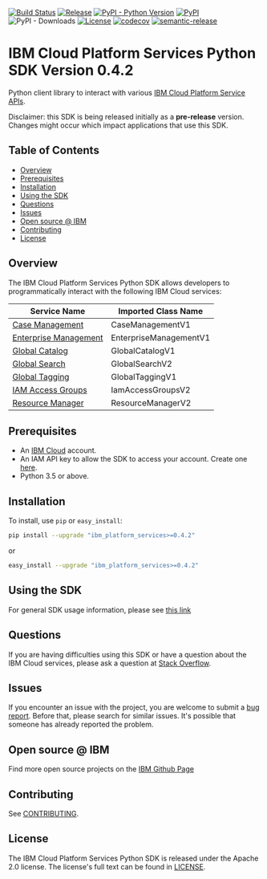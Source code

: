 [![Build Status](https://travis-ci.com/IBM/platform-services-python-sdk.svg?branch=master)](https://travis-ci.com/IBM/platform-services-python-sdk)
[![Release](https://img.shields.io/github/v/release/IBM/platform-services-python-sdk)](https://github.com/IBM/platform-services-python-sdk/releases/latest)
[![PyPI - Python Version](https://img.shields.io/pypi/pyversions/ibm-platform-services)](https://pypi.org/project/ibm-platform-services/)
[![PyPI](https://img.shields.io/pypi/v/ibm-platform-services)](https://pypi.org/project/ibm-platform-services/)
![PyPI - Downloads](https://img.shields.io/pypi/dm/ibm-platform-services)
[![License](https://img.shields.io/badge/License-Apache%202.0-blue.svg)](https://opensource.org/licenses/Apache-2.0)
[![codecov](https://codecov.io/gh/IBM/platform-services-python-sdk/branch/master/graph/badge.svg)](https://codecov.io/gh/IBM/platform-services-python-sdk)
[![semantic-release](https://img.shields.io/badge/%20%20%F0%9F%93%A6%F0%9F%9A%80-semantic--release-e10079.svg)](https://github.com/semantic-release/semantic-release)

# IBM Cloud Platform Services Python SDK Version 0.4.2

Python client library to interact with various 
[IBM Cloud Platform Service APIs](https://cloud.ibm.com/docs?tab=api-docs&category=platform_services).

Disclaimer: this SDK is being released initially as a **pre-release** version.
Changes might occur which impact applications that use this SDK.

## Table of Contents

<!--
  The TOC below is generated using the `markdown-toc` node package.

      https://github.com/jonschlinkert/markdown-toc

  You should regenerate the TOC after making changes to this file.

      npx markdown-toc -i README.md
  -->

<!-- toc -->

- [Overview](#overview)
- [Prerequisites](#prerequisites)
- [Installation](#installation)
- [Using the SDK](#using-the-sdk)
- [Questions](#questions)
- [Issues](#issues)
- [Open source @ IBM](#open-source--ibm)
- [Contributing](#contributing)
- [License](#license)

<!-- tocstop -->

## Overview

The IBM Cloud Platform Services Python SDK allows developers to programmatically interact with the following 
IBM Cloud services:

Service Name | Imported Class Name
--- | --- 
[Case Management](https://cloud.ibm.com/apidocs/case-management) | CaseManagementV1
[Enterprise Management](https://cloud.ibm.com/apidocs/enterprise-apis/enterprise) | EnterpriseManagementV1
[Global Catalog](https://cloud.ibm.com/apidocs/resource-catalog/global-catalog) | GlobalCatalogV1
[Global Search](https://cloud.ibm.com/apidocs/search) | GlobalSearchV2
[Global Tagging](https://cloud.ibm.com/apidocs/tagging) | GlobalTaggingV1
[IAM Access Groups](https://cloud.ibm.com/apidocs/iam-access-groups) | IamAccessGroupsV2
[Resource Manager](https://cloud.ibm.com/apidocs/resource-controller/resource-manager) | ResourceManagerV2

## Prerequisites

[ibm-cloud-onboarding]: https://cloud.ibm.com/registration

* An [IBM Cloud][ibm-cloud-onboarding] account.
* An IAM API key to allow the SDK to access your account. Create one [here](https://cloud.ibm.com/iam/apikeys).
* Python 3.5 or above.

## Installation

To install, use `pip` or `easy_install`:

```bash
pip install --upgrade "ibm_platform_services>=0.4.2"
```

or

```bash
easy_install --upgrade "ibm_platform_services>=0.4.2"
```

## Using the SDK
For general SDK usage information, please see [this link](https://github.com/IBM/ibm-cloud-sdk-common/blob/master/README.md)

## Questions
If you are having difficulties using this SDK or have a question about the IBM Cloud services,
please ask a question at
[Stack Overflow](http://stackoverflow.com/questions/ask?tags=ibm-cloud).

## Issues
If you encounter an issue with the project, you are welcome to submit a
[bug report](https://github.com/IBM/platform-services-python-sdk/issues).
Before that, please search for similar issues. It's possible that someone has already reported the problem.

## Open source @ IBM
Find more open source projects on the [IBM Github Page](http://ibm.github.io/)

## Contributing
See [CONTRIBUTING](CONTRIBUTING.md).

## License

The IBM Cloud Platform Services Python SDK is released under the Apache 2.0 license.
The license's full text can be found in [LICENSE](LICENSE).
